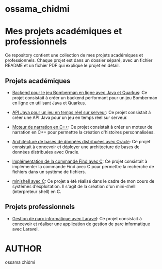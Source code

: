 # ossama_chidmi

# Mes projets académiques et professionnels

Ce repository contient une collection de mes projets académiques et professionnels. Chaque projet est dans un dossier séparé, avec un fichier README et un fichier PDF qui explique le projet en détail.

## Projets académiques

- [Backend pour le jeu Bomberman en ligne avec Java et Quarkus](./bomberman-backend-java/): Ce projet consistait à créer un backend performant pour un jeu Bomberman en ligne en utilisant Java et Quarkus.

- [API Java pour un jeu en temps réel sur serveur](./game-api-quarkus/): Ce projet consistait à créer une API Java pour un jeu en temps réel sur serveur.

- [Moteur de narration en C++](./storytelling-engine-cpp/): Ce projet consistait à créer un moteur de narration en C++ pour permettre la création d'histoires personnalisées.


- [Architecture de bases de données distribuées avec Oracle](./distributed-db-architecture/): Ce projet consistait à concevoir et déployer une architecture de bases de données distribuées avec Oracle.

- [Implémentation de la commande Find avec C](./find-command-implementation-c/): Ce projet consistait à implémenter la commande Find avec C pour permettre la recherche de fichiers dans un système de fichiers.

- [minishell avec C](./minishell-sys/): Ce projet a été réalisé dans le cadre de mon cours de systèmes d'exploitation. Il s'agit de la création d'un mini-shell (interpreteur shell) en C.


## Projets professionnels

- [Gestion de parc informatique avec Laravel](./laravel-park-management/): Ce projet consistait à concevoir et réaliser une application de gestion de parc informatique avec Laravel.


# AUTHOR
ossama chidmi
